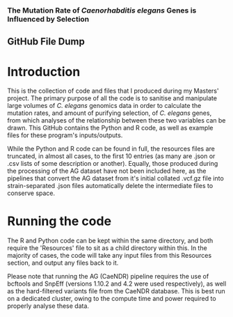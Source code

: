 ### The Mutation Rate of _Caenorhabditis elegans_ Genes is Influenced by Selection
## GitHub File Dump
# Introduction
This is the collection of code and files that I produced during my Masters' project. The primary purpose of all the code is to sanitise and manipulate large volumes of _C. elegans_ genomics data in order to calculate the mutation rates, and amount of purifying selection, of _C. elegans_ genes, from which analyses of the relationship between these two variables can be drawn. This GitHub contains the Python and R code, as well as example files for these program's inputs/outputs.

While the Python and R code can be found in full, the resources files are truncated, in almost all cases, to the first 10 entries (as many are .json or .csv lists of some description or another). Equally, those produced during the processing of the AG dataset have not been included here, as the pipelines that convert the AG dataset from it's initial collated .vcf.gz file into strain-separated .json files automatically delete the intermediate files to conserve space.

# Running the code
The R and Python code can be kept within the same directory, and both require the 'Resources' file to sit as a child directory within this. In the majority of cases, the code will take any input files from this Resources section, and output any files back to it.

Please note that running the AG (CaeNDR) pipeline requires the use of bcftools and SnpEff (versions 1.10.2 and 4.2 were used respectively), as well as the hard-filtered variants file from the CaeNDR database. This is best run on a dedicated cluster, owing to the compute time and power required to properly analyse these data.

